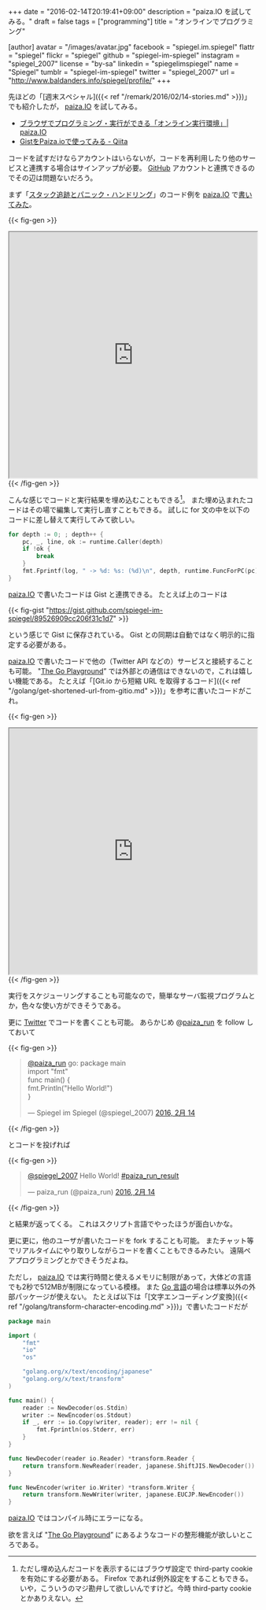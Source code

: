 +++
date = "2016-02-14T20:19:41+09:00"
description = "paiza.IO を試してみる。"
draft = false
tags = ["programming"]
title = "オンラインでプログラミング"

[author]
  avatar = "/images/avatar.jpg"
  facebook = "spiegel.im.spiegel"
  flattr = "spiegel"
  flickr = "spiegel"
  github = "spiegel-im-spiegel"
  instagram = "spiegel_2007"
  license = "by-sa"
  linkedin = "spiegelimspiegel"
  name = "Spiegel"
  tumblr = "spiegel-im-spiegel"
  twitter = "spiegel_2007"
  url = "http://www.baldanders.info/spiegel/profile/"
+++

先ほどの「[週末スペシャル]({{< ref "/remark/2016/02/14-stories.md" >}})」でも紹介したが， [paiza.IO] を試してみる。

- [ブラウザでプログラミング・実行ができる「オンライン実行環境」| paiza.IO](https://paiza.io/)
- [GistをPaiza.ioで使ってみる - Qiita](http://qiita.com/omochiiiY/items/b3b3f7ece1dedca1d4e1)

コードを試すだけならアカウントはいらないが，コードを再利用したり他のサービスと連携する場合はサインアップが必要。
[GitHub] アカウントと連携できるのでその辺は問題ないだろう。

まず「[スタック追跡とパニック・ハンドリング](http://localhost:1313/golang/stack-trace-and-panic-handling/)」のコード例を [paiza.IO] で[書いてみた](https://paiza.io/projects/MencTrqIn3FYdg6u53xNSg)。

{{< fig-gen >}}
<iframe src="https://paiza.io/projects/e/MencTrqIn3FYdg6u53xNSg?theme=github" width="100%" height="500" scrolling="no" seamless="seamless"></iframe>
{{< /fig-gen >}}

こんな感じでコードと実行結果を埋め込むこともできる[^cke]。
また埋め込まれたコードはその場で編集して実行し直すこともできる。
試しに for 文の中を以下のコードに差し替えて実行してみて欲しい。

[^cke]: ただし埋め込んだコードを表示するにはブラウザ設定で third-party cookie を有効にする必要がある。 Firefox であれば例外設定をすることもできる。いや，こういうのマジ勘弁して欲しいんですけど。今時 third-party cookie とかありえない。

```go
for depth := 0; ; depth++ {
    pc, _, line, ok := runtime.Caller(depth)
    if !ok {
        break
    }
    fmt.Fprintf(log, " -> %d: %s: (%d)\n", depth, runtime.FuncForPC(pc).Name(), line)
}
```

[paiza.IO] で書いたコードは Gist と連携できる。
たとえば上のコードは

{{< fig-gist "https://gist.github.com/spiegel-im-spiegel/89526909cc206f31c1d7" >}}

という感じで Gist に保存されている。
Gist との同期は自動ではなく明示的に指定する必要がある。

[paiza.IO] で書いたコードで他の（Twitter API などの）サービスと接続することも可能。
"[The Go Playground](https://play.golang.org/)” では外部との通信はできないので，これは嬉しい機能である。
たとえば「[Git.io から短縮 URL を取得するコード]({{< ref "/golang/get-shortened-url-from-gitio.md" >}})」を参考に書いたコードがこれ。

{{< fig-gen >}}
<iframe src="https://paiza.io/projects/e/uUG8z-Teb45q4RZIBSSAeg?theme=github" width="100%" height="500" scrolling="no" seamless="seamless"></iframe>
{{< /fig-gen >}}

実行をスケジューリングすることも可能なので，簡単なサーバ監視プログラムとか，色々な使い方ができそうである。

更に [Twitter](https://twitter.com/) でコードを書くことも可能。
あらかじめ @[paiza_run](https://twitter.com/paiza_run) を follow しておいて

{{< fig-gen >}}
<blockquote class="twitter-tweet" data-lang="ja"><p lang="en" dir="ltr"><a href="https://twitter.com/paiza_run">@paiza_run</a> go: package main<br>import &quot;fmt&quot;<br>func main() {<br>    fmt.Println(&quot;Hello World!&quot;)<br>}</p>&mdash; Spiegel im Spiegel (@spiegel_2007) <a href="https://twitter.com/spiegel_2007/status/698818840533184512">2016, 2月 14</a></blockquote>
{{< /fig-gen >}}

とコードを投げれば

{{< fig-gen >}}
<blockquote class="twitter-tweet" data-lang="ja"><p lang="en" dir="ltr"><a href="https://twitter.com/spiegel_2007">@spiegel_2007</a> Hello World! <a href="https://twitter.com/hashtag/paiza_run_result?src=hash">#paiza_run_result</a></p>&mdash; paiza_run (@paiza_run) <a href="https://twitter.com/paiza_run/status/698818848921776128">2016, 2月 14</a></blockquote>
{{< /fig-gen >}}

と結果が返ってくる。
これはスクリプト言語でやったほうが面白いかな。

更に更に，他のユーザが書いたコードを fork することも可能。
またチャット等でリアルタイムにやり取りしながらコードを書くこともできるみたい。
遠隔ペアプログラミングとかできそうだよね。

ただし， [paiza.IO] では実行時間と使えるメモリに制限があって，大体どの言語でも2秒で512MBが制限になっている模様。
また [Go 言語]の場合は標準以外の外部パッケージが使えない。
たとえば以下は「[文字エンコーディング変換]({{< ref "/golang/transform-character-encoding.md" >}})」で書いたコードだが

```go
package main

import (
    "fmt"
    "io"
    "os"

    "golang.org/x/text/encoding/japanese"
    "golang.org/x/text/transform"
)

func main() {
    reader := NewDecoder(os.Stdin)
    writer := NewEncoder(os.Stdout)
    if _, err := io.Copy(writer, reader); err != nil {
        fmt.Fprintln(os.Stderr, err)
    }
}

func NewDecoder(reader io.Reader) *transform.Reader {
    return transform.NewReader(reader, japanese.ShiftJIS.NewDecoder())
}

func NewEncoder(writer io.Writer) *transform.Writer {
    return transform.NewWriter(writer, japanese.EUCJP.NewEncoder())
}
```

[paiza.IO] ではコンパイル時にエラーになる。

欲を言えば "[The Go Playground](https://play.golang.org/)” にあるようなコードの整形機能が欲しいところである。

[paiza.IO]: https://paiza.io/ "ブラウザでプログラミング・実行ができる「オンライン実行環境」| paiza.IO"
[GitHub]: https://github.com/ "GitHub"
[Go 言語]: https://golang.org/ "The Go Programming Language"
